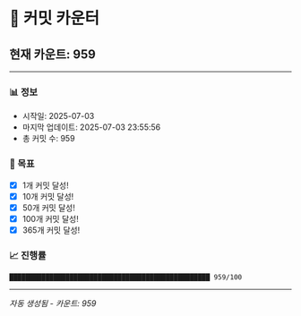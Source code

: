 # 🔢 커밋 카운터

## 현재 카운트: 959

---

### 📊 정보
- 시작일: 2025-07-03
- 마지막 업데이트: 2025-07-03 23:55:56
- 총 커밋 수: 959

### 🎯 목표
- [x] 1개 커밋 달성!
- [x] 10개 커밋 달성!
- [x] 50개 커밋 달성!
- [x] 100개 커밋 달성!
- [x] 365개 커밋 달성!

### 📈 진행률
```
██████████████████████████████████████████████████ 959/100
```

---
*자동 생성됨 - 카운트: 959*
